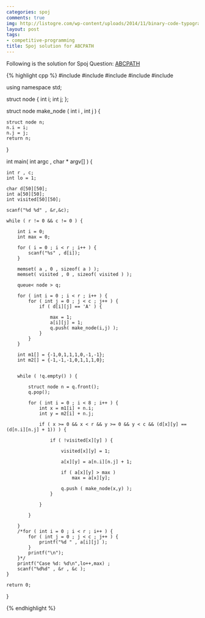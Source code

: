 ```yaml
---
categories: spoj
comments: true
img: http://listogre.com/wp-content/uploads/2014/11/binary-code-typography-hd-wallpaper-1920x1080-2619-672x372.png
layout: post
tags:
- competitive-programming
title: Spoj solution for ABCPATH
---
```


Following is the solution for Spoj Question: [ABCPATH](http://www.spoj.com/problems/ABCPATH/)

{% highlight cpp %}
#include <iostream>
#include <cstdio>
#include <queue>
#include <cstdlib>
#include <cstring>

using namespace std;

struct node {
	int i;
	int j;
};

struct node make_node ( int i , int j ) {

	struct node n;
	n.i = i;
	n.j = j;
	return n;
}


int main( int argc , char * argv[] ) {

	int r , c;
	int lo = 1;
		
	char d[50][50];
	int a[50][50];
	int visited[50][50];

	scanf("%d %d" , &r,&c);

	while ( r != 0 && c != 0 ) {

		int i = 0;
		int max = 0;

		for ( i = 0 ; i < r ; i++ ) {
			scanf("%s" , d[i]);
		}

		memset( a , 0 , sizeof( a ) );
		memset( visited , 0 , sizeof( visited ) );

		queue< node > q;

		for ( int i = 0 ; i < r ; i++ ) {
			for ( int j = 0 ; j < c ; j++ ) {
				if ( d[i][j] == 'A' ) {

					max = 1;
					a[i][j] = 1;
					q.push( make_node(i,j) );
				}
			}
		}

		int m1[] = {-1,0,1,1,1,0,-1,-1};
		int m2[] = {-1,-1,-1,0,1,1,1,0};


		while ( !q.empty() ) {

			struct node n = q.front();
			q.pop();

			for ( int i = 0 ; i < 8 ; i++ ) {
				int x = m1[i] + n.i;
				int y = m2[i] + n.j;

				if ( x >= 0 && x < r && y >= 0 && y < c && (d[x][y] == (d[n.i][n.j] + 1)) ) {

					if ( !visited[x][y] ) {

						visited[x][y] = 1;

						a[x][y] = a[n.i][n.j] + 1;

						if ( a[x][y] > max )
							max = a[x][y];

						q.push ( make_node(x,y) );
					}

				}

			}

		}
		/*for ( int i = 0 ; i < r ; i++ ) {
			for ( int j = 0 ; j < c ; j++ ) {
				printf("%d " , a[i][j] );
			}
			printf("\n");
		}*/
		printf("Case %d: %d\n",lo++,max) ;
		scanf("%d%d" , &r , &c );
	}

	return 0;
}

{% endhighlight %}